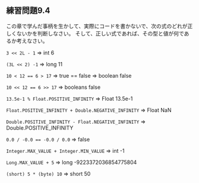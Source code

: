 ## 練習問題9.4

この章で学んだ事柄を生かして、実際にコードを書かないで、次の式のどれが正しくないかを判断しなさい。
そして、正しい式であれば、その型と値が何であるか考えなさい。

`3 << 2L - 1` => int 6

`(3L << 2) -1` => long 11

`10 < 12 == 6 > 17` => true == false => boolean false

`10 << 12 == 6 >> 17` => booleans false

`13.5e-1 % Float.POSITIVE_INFINITY` => Float 13.5e-1

`Float.POSITIVE_INFINITY + Double.NEGATIVE_INFINITY` => Float NaN

`Double.POSITIVE_INFINITY - Float.NEGATIVE_INFINITY` => Double.POSITIVE_INFINITY

`0.0 / -0.0 == -0.0 / 0.0` => false

`Integer.MAX_VALUE + Integer.MIN_VALUE` => int -1

`Long.MAX_VALUE + 5` => long -9223372036854775804

`(short) 5 * (byte) 10` => short 50